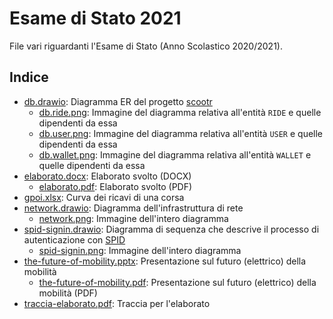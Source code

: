 # Esame di Stato 2021

File vari riguardanti l'Esame di Stato (Anno Scolastico 2020/2021).

## Indice

- [db.drawio](db.drawio): Diagramma ER del progetto [scootr](https://github.com/alex-sandri/scootr)
  - [db.ride.png](db.ride.png): Immagine del diagramma relativa all'entità `RIDE` e quelle dipendenti da essa
  - [db.user.png](db.user.png): Immagine del diagramma relativa all'entità `USER` e quelle dipendenti da essa
  - [db.wallet.png](db.wallet.png): Immagine del diagramma relativa all'entità `WALLET` e quelle dipendenti da essa
- [elaborato.docx](elaborato.docx): Elaborato svolto (DOCX)
  - [elaborato.pdf](elaborato.pdf): Elaborato svolto (PDF)
- [gpoi.xlsx](gpoi.xlsx): Curva dei ricavi di una corsa
- [network.drawio](network.drawio): Diagramma dell'infrastruttura di rete
  - [network.png](network.png): Immagine dell'intero diagramma
- [spid-signin.drawio](spid-signin.drawio): Diagramma di sequenza che descrive il processo di autenticazione con [SPID](https://www.spid.gov.it/)
  - [spid-signin.png](spid-signin.png): Immagine dell'intero diagramma
- [the-future-of-mobility.pptx](the-future-of-mobility.pptx): Presentazione sul futuro (elettrico) della mobilità
  - [the-future-of-mobility.pdf](the-future-of-mobility.pdf): Presentazione sul futuro (elettrico) della mobilità (PDF)
- [traccia-elaborato.pdf](traccia-elaborato.pdf): Traccia per l'elaborato
